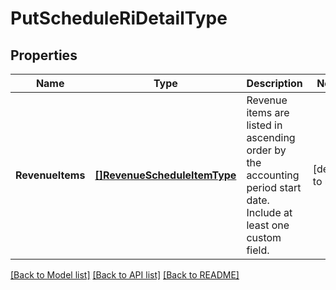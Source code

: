 # PutScheduleRiDetailType

## Properties
Name | Type | Description | Notes
------------ | ------------- | ------------- | -------------
**RevenueItems** | [**[]RevenueScheduleItemType**](RevenueScheduleItemType.md) | Revenue items are listed in ascending order by the accounting period start date.  Include at least one custom field.  | [default to null]

[[Back to Model list]](../README.md#documentation-for-models) [[Back to API list]](../README.md#documentation-for-api-endpoints) [[Back to README]](../README.md)


